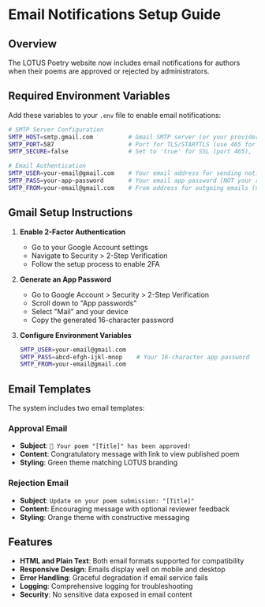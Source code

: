 # Email Notifications Setup Guide

## Overview
The LOTUS Poetry website now includes email notifications for authors when their poems are approved or rejected by administrators.

## Required Environment Variables

Add these variables to your `.env` file to enable email notifications:

```bash
# SMTP Server Configuration
SMTP_HOST=smtp.gmail.com          # Gmail SMTP server (or your provider's SMTP)
SMTP_PORT=587                     # Port for TLS/STARTTLS (use 465 for SSL)
SMTP_SECURE=false                 # Set to 'true' for SSL (port 465), 'false' for TLS (port 587)

# Email Authentication
SMTP_USER=your-email@gmail.com    # Your email address for sending notifications
SMTP_PASS=your-app-password       # Your email app password (NOT your regular password)
SMTP_FROM=your-email@gmail.com    # From address for outgoing emails (usually same as SMTP_USER)
```

## Gmail Setup Instructions

1. **Enable 2-Factor Authentication**
   - Go to your Google Account settings
   - Navigate to Security > 2-Step Verification
   - Follow the setup process to enable 2FA

2. **Generate an App Password**
   - Go to Google Account > Security > 2-Step Verification
   - Scroll down to "App passwords"
   - Select "Mail" and your device
   - Copy the generated 16-character password

3. **Configure Environment Variables**
   ```bash
   SMTP_USER=your-email@gmail.com
   SMTP_PASS=abcd-efgh-ijkl-mnop    # Your 16-character app password
   SMTP_FROM=your-email@gmail.com
   ```

## Email Templates

The system includes two email templates:

### Approval Email
- **Subject**: `🎉 Your poem "[Title]" has been approved!`
- **Content**: Congratulatory message with link to view published poem
- **Styling**: Green theme matching LOTUS branding

### Rejection Email
- **Subject**: `Update on your poem submission: "[Title]"`
- **Content**: Encouraging message with optional reviewer feedback
- **Styling**: Orange theme with constructive messaging

## Features

- **HTML and Plain Text**: Both email formats supported for compatibility
- **Responsive Design**: Emails display well on mobile and desktop
- **Error Handling**: Graceful degradation if email service fails
- **Logging**: Comprehensive logging for troubleshooting
- **Security**: No sensitive data exposed in email content
